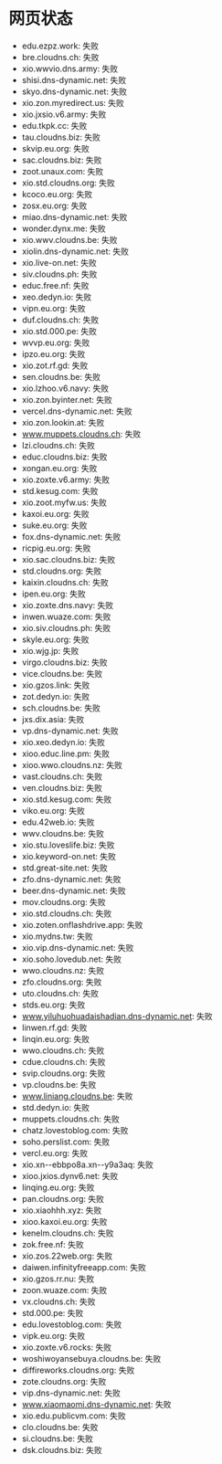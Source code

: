 # 网页状态
- edu.ezpz.work: 失败
- bre.cloudns.ch: 失败
- xio.wwvio.dns.army: 失败
- shisi.dns-dynamic.net: 失败
- skyo.dns-dynamic.net: 失败
- xio.zon.myredirect.us: 失败
- xio.jxsio.v6.army: 失败
- edu.tkpk.cc: 失败
- tau.cloudns.biz: 失败
- skvip.eu.org: 失败
- sac.cloudns.biz: 失败
- zoot.unaux.com: 失败
- xio.std.cloudns.org: 失败
- kcoco.eu.org: 失败
- zosx.eu.org: 失败
- miao.dns-dynamic.net: 失败
- wonder.dynx.me: 失败
- xio.wwv.cloudns.be: 失败
- xiolin.dns-dynamic.net: 失败
- xio.live-on.net: 失败
- siv.cloudns.ph: 失败
- educ.free.nf: 失败
- xeo.dedyn.io: 失败
- vipn.eu.org: 失败
- duf.cloudns.ch: 失败
- xio.std.000.pe: 失败
- wvvp.eu.org: 失败
- ipzo.eu.org: 失败
- xio.zot.rf.gd: 失败
- sen.cloudns.be: 失败
- xio.lzhoo.v6.navy: 失败
- xio.zon.byinter.net: 失败
- vercel.dns-dynamic.net: 失败
- xio.zon.lookin.at: 失败
- www.muppets.cloudns.ch: 失败
- lzi.cloudns.ch: 失败
- educ.cloudns.biz: 失败
- xongan.eu.org: 失败
- xio.zoxte.v6.army: 失败
- std.kesug.com: 失败
- xio.zoot.myfw.us: 失败
- kaxoi.eu.org: 失败
- suke.eu.org: 失败
- fox.dns-dynamic.net: 失败
- ricpig.eu.org: 失败
- xio.sac.cloudns.biz: 失败
- std.cloudns.org: 失败
- kaixin.cloudns.ch: 失败
- ipen.eu.org: 失败
- xio.zoxte.dns.navy: 失败
- inwen.wuaze.com: 失败
- xio.siv.cloudns.ph: 失败
- skyle.eu.org: 失败
- xio.wjg.jp: 失败
- virgo.cloudns.biz: 失败
- vice.cloudns.be: 失败
- xio.gzos.link: 失败
- zot.dedyn.io: 失败
- sch.cloudns.be: 失败
- jxs.dix.asia: 失败
- vp.dns-dynamic.net: 失败
- xio.xeo.dedyn.io: 失败
- xioo.educ.line.pm: 失败
- xioo.wwo.cloudns.nz: 失败
- vast.cloudns.ch: 失败
- ven.cloudns.biz: 失败
- xio.std.kesug.com: 失败
- viko.eu.org: 失败
- edu.42web.io: 失败
- wwv.cloudns.be: 失败
- xio.stu.loveslife.biz: 失败
- xio.keyword-on.net: 失败
- std.great-site.net: 失败
- zfo.dns-dynamic.net: 失败
- beer.dns-dynamic.net: 失败
- mov.cloudns.org: 失败
- xio.std.cloudns.ch: 失败
- xio.zoten.onflashdrive.app: 失败
- xio.mydns.tw: 失败
- xio.vip.dns-dynamic.net: 失败
- xio.soho.lovedub.net: 失败
- wwo.cloudns.nz: 失败
- zfo.cloudns.org: 失败
- uto.cloudns.ch: 失败
- stds.eu.org: 失败
- www.yiluhuohuadaishadian.dns-dynamic.net: 失败
- linwen.rf.gd: 失败
- linqin.eu.org: 失败
- wwo.cloudns.ch: 失败
- cdue.cloudns.ch: 失败
- svip.cloudns.org: 失败
- vp.cloudns.be: 失败
- www.liniang.cloudns.be: 失败
- std.dedyn.io: 失败
- muppets.cloudns.ch: 失败
- chatz.lovestoblog.com: 失败
- soho.perslist.com: 失败
- vercl.eu.org: 失败
- xio.xn--ebbpo8a.xn--y9a3aq: 失败
- xioo.jxios.dynv6.net: 失败
- linqing.eu.org: 失败
- pan.cloudns.org: 失败
- xio.xiaohhh.xyz: 失败
- xioo.kaxoi.eu.org: 失败
- kenelm.cloudns.ch: 失败
- zok.free.nf: 失败
- xio.zos.22web.org: 失败
- daiwen.infinityfreeapp.com: 失败
- xio.gzos.rr.nu: 失败
- zoon.wuaze.com: 失败
- vx.cloudns.ch: 失败
- std.000.pe: 失败
- edu.lovestoblog.com: 失败
- vipk.eu.org: 失败
- xio.zoxte.v6.rocks: 失败
- woshiwoyansebuya.cloudns.be: 失败
- diffireworks.cloudns.org: 失败
- zote.cloudns.org: 失败
- vip.dns-dynamic.net: 失败
- www.xiaomaomi.dns-dynamic.net: 失败
- xio.edu.publicvm.com: 失败
- clo.cloudns.be: 失败
- si.cloudns.be: 失败
- dsk.cloudns.biz: 失败
